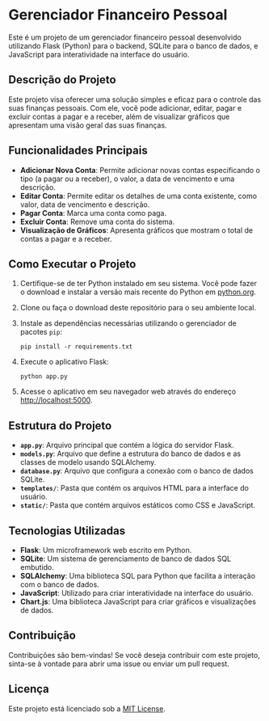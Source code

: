 # Gerenciador Financeiro Pessoal

Este é um projeto de um gerenciador financeiro pessoal desenvolvido utilizando Flask (Python) para o backend, SQLite para o banco de dados, e JavaScript para interatividade na interface do usuário.

## Descrição do Projeto

Este projeto visa oferecer uma solução simples e eficaz para o controle das suas finanças pessoais. Com ele, você pode adicionar, editar, pagar e excluir contas a pagar e a receber, além de visualizar gráficos que apresentam uma visão geral das suas finanças.

## Funcionalidades Principais

- **Adicionar Nova Conta**: Permite adicionar novas contas especificando o tipo (a pagar ou a receber), o valor, a data de vencimento e uma descrição.
- **Editar Conta**: Permite editar os detalhes de uma conta existente, como valor, data de vencimento e descrição.
- **Pagar Conta**: Marca uma conta como paga.
- **Excluir Conta**: Remove uma conta do sistema.
- **Visualização de Gráficos**: Apresenta gráficos que mostram o total de contas a pagar e a receber.

## Como Executar o Projeto

1. Certifique-se de ter Python instalado em seu sistema. Você pode fazer o download e instalar a versão mais recente do Python em [python.org](https://www.python.org/).
2. Clone ou faça o download deste repositório para o seu ambiente local.
3. Instale as dependências necessárias utilizando o gerenciador de pacotes `pip`:

    ```
    pip install -r requirements.txt
    ```

4. Execute o aplicativo Flask:

    ```
    python app.py
    ```

5. Acesse o aplicativo em seu navegador web através do endereço [http://localhost:5000](http://localhost:5000).

## Estrutura do Projeto

- **`app.py`**: Arquivo principal que contém a lógica do servidor Flask.
- **`models.py`**: Arquivo que define a estrutura do banco de dados e as classes de modelo usando SQLAlchemy.
- **`database.py`**: Arquivo que configura a conexão com o banco de dados SQLite.
- **`templates/`**: Pasta que contém os arquivos HTML para a interface do usuário.
- **`static/`**: Pasta que contém arquivos estáticos como CSS e JavaScript.

## Tecnologias Utilizadas

- **Flask**: Um microframework web escrito em Python.
- **SQLite**: Um sistema de gerenciamento de banco de dados SQL embutido.
- **SQLAlchemy**: Uma biblioteca SQL para Python que facilita a interação com o banco de dados.
- **JavaScript**: Utilizado para criar interatividade na interface do usuário.
- **Chart.js**: Uma biblioteca JavaScript para criar gráficos e visualizações de dados.

## Contribuição

Contribuições são bem-vindas! Se você deseja contribuir com este projeto, sinta-se à vontade para abrir uma issue ou enviar um pull request.

## Licença

Este projeto está licenciado sob a [MIT License](LICENSE).